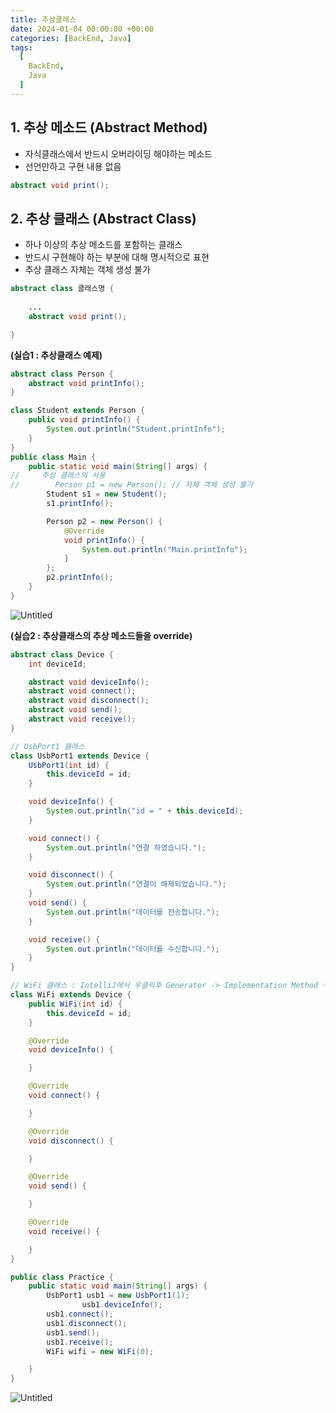 ```yaml
---
title: 추상클래스
date: 2024-01-04 00:00:00 +00:00
categories: [BackEnd, Java]
tags:
  [
    BackEnd,
    Java
  ]
---
```


## 1. 추상 메소드 (Abstract Method)

- 자식클래스에서 반드시 오버라이딩 해야하는 메소드
- 선언만하고 구현 내용 없음

```java
abstract void print();
```

## 2. 추상 클래스 (Abstract Class)

- 하나 이상의 추상 메소드를 포함하는 클래스
- 반드시 구현해야 하는 부분에 대해 명시적으로 표현
- 추상 클래스 자체는 객체 생성 불가

```java
abstract class 클래스명 {
	
	...
	abstract void print();

}
```

**(실습1 : 추상클래스 예제)**

```java
abstract class Person {
    abstract void printInfo();
}

class Student extends Person {
    public void printInfo() {
        System.out.println("Student.printInfo");
    }
}
public class Main {
    public static void main(String[] args) {
//     추상 클래스의 사용
//        Person p1 = new Person(); // 자체 객체 생성 불가
        Student s1 = new Student();
        s1.printInfo();

        Person p2 = new Person() {
            @Override
            void printInfo() {
                System.out.println("Main.printInfo");
            }
        };
        p2.printInfo();
    }
}
```

![Untitled](https://prod-files-secure.s3.us-west-2.amazonaws.com/97f8f071-477d-4db3-a9c0-4dad109b848c/40743ffa-4f61-497c-8bdf-b1827c33e37d/Untitled.png)

**(실습2 : 추상클래스의 추상 메소드들을 override)**

```java
abstract class Device {
    int deviceId;

    abstract void deviceInfo();
    abstract void connect();
    abstract void disconnect();
    abstract void send();
    abstract void receive();
}

// UsbPort1 클래스
class UsbPort1 extends Device {
    UsbPort1(int id) {
        this.deviceId = id;
    }

    void deviceInfo() {
        System.out.println("id = " + this.deviceId);
    }

    void connect() {
        System.out.println("연결 하였습니다.");
    }

    void disconnect() {
        System.out.println("연결이 해제되었습니다.");
    }
    void send() {
        System.out.println("데이터를 전송합니다.");
    }

    void receive() {
        System.out.println("데이터를 수신합니다.");
    }
}

// WiFi 클래스 : IntelliJ에서 우클릭후 Generator -> Implementation Method 구현
class WiFi extends Device {
    public WiFi(int id) {
        this.deviceId = id;
    }

    @Override
    void deviceInfo() {

    }

    @Override
    void connect() {

    }

    @Override
    void disconnect() {

    }

    @Override
    void send() {

    }

    @Override
    void receive() {

    }
}

public class Practice {
    public static void main(String[] args) {
        UsbPort1 usb1 = new UsbPort1(1);
				usb1.deviceInfo();
        usb1.connect();
        usb1.disconnect();
        usb1.send();
        usb1.receive();
        WiFi wifi = new WiFi(0);

    }
}
```

![Untitled](https://prod-files-secure.s3.us-west-2.amazonaws.com/97f8f071-477d-4db3-a9c0-4dad109b848c/6b496d6c-bc0e-4389-b13c-c482a07fa72f/Untitled.png)